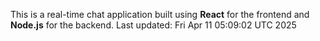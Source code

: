 This is a real-time chat application built using **React** for the frontend and **Node.js** for the backend.
Last updated: Fri Apr 11 05:09:02 UTC 2025

